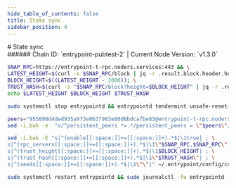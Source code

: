 ```yaml
---
hide_table_of_contents: false
title: State sync
sidebar_position: 4
---
```


<div class="h1-with-icon icon-entrypoint">
# State sync
</div>
###### Chain ID: `entrypoint-pubtest-2` | Current Node Version: `v1.3.0`

```bash
SNAP_RPC=https://entrypoint-t-rpc.noders.services:443 && \
LATEST_HEIGHT=$(curl -s $SNAP_RPC/block | jq -r .result.block.header.height); \
BLOCK_HEIGHT=$((LATEST_HEIGHT - 2000)); \
TRUST_HASH=$(curl -s "$SNAP_RPC/block?height=$BLOCK_HEIGHT" | jq -r .result.block_id.hash) && \
echo $LATEST_HEIGHT $BLOCK_HEIGHT $TRUST_HASH
```
```bash
sudo systemctl stop entrypointd && entrypointd tendermint unsafe-reset-all --home ~/.entrypoint --keep-addr-book
```
```bash
peers="955890d4ded935a973e0637983e80d6bdcafbe83@entrypoint-t-rpc.noders.services:15656"
sed -i.bak -e  "s/^persistent_peers *=.*/persistent_peers = \"$peers\"/" ~/.entrypoint/config/config.toml
```
```bash
sed -i.bak -E "s|^(enable[[:space:]]+=[[:space:]]+).*$|\1true| ; \
s|^(rpc_servers[[:space:]]+=[[:space:]]+).*$|\1\"$SNAP_RPC,$SNAP_RPC\"| ; \
s|^(trust_height[[:space:]]+=[[:space:]]+).*$|\1$BLOCK_HEIGHT| ; \
s|^(trust_hash[[:space:]]+=[[:space:]]+).*$|\1\"$TRUST_HASH\"| ; \
s|^(seeds[[:space:]]+=[[:space:]]+).*$|\1\"\"|" ~/.entrypoint/config/config.toml
```
```bash
sudo systemctl restart entrypointd && sudo journalctl -fu entrypointd --no-hostname -o cat
```
